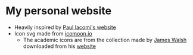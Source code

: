 # My personal website

 - Heavily inspired by [Paul Iacomi's website](https://pauliacomi.com/)
 - Icon svg made from [icomoon.io](https://icomoon.io/app)
   - The academic icons are from the collection made by [James Walsh](https://github.com/jpswalsh) downloaded from his [website](https://jpswalsh.github.io/academicons/)